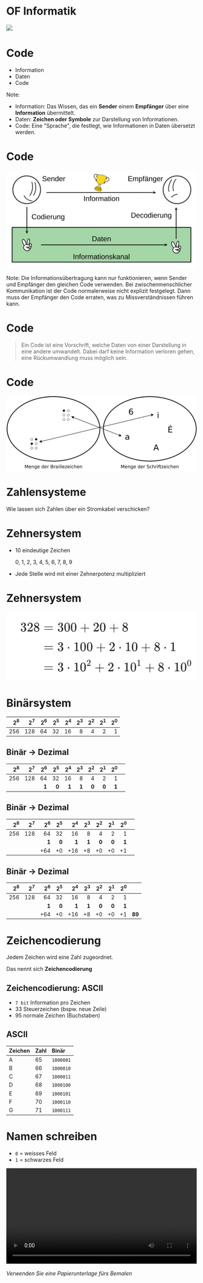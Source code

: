 # OF Informatik

![](images/robot-hand.jpg)



# Code

- Information
- Daten
- Code

Note:
- Information: Das Wissen, das ein **Sender** einem **Empfänger** über eine **Information** übermittelt.
- Daten: **Zeichen oder Symbole** zur Darstellung von Informationen.
- Code: Eine "Sprache", die festlegt, wie Informationen in Daten übersetzt werden.


# Code

<div class="full" style="background: white">

![](images/code.svg)
</div>

Note:
Die Informationsübertragung kann nur funktionieren, wenn Sender und Empfänger den gleichen Code verwenden. Bei zwischenmenschlicher Kommunikation ist der Code normalerweise nicht explizit festgelegt. Dann muss der Empfänger den Code erraten, was zu Missverständnissen führen kann.


# Code

> Ein Code ist eine Vorschrift, welche Daten von einer Darstellung in eine andere umwandelt.
> Dabei darf keine Information verloren gehen, eine Rückumwandlung muss möglich sein.


# Code

<div class="full" style="background: white">

![](images/code-1.svg)
</div>



# Zahlensysteme

Wie lassen sich Zahlen über ein Stromkabel verschicken?


# Zehnersystem

- 10 eindeutige Zeichen

    0, 1, 2, 3, 4, 5, 6, 7, 8, 9
- Jede Stelle wird mit einer Zehnerpotenz multipliziert


# Zehnersystem

![](images/dez_example.png)


# Binärsystem

| $2^8$ | $2^7$ | $2^6$ | $2^5$ | $2^4$ | $2^3$ | $2^2$ | $2^1$ | $2^0$ |
| ----: | ----: | ----: | ----: | ----: | ----: | ----: | ----: | ----: |
|   256 |   128 |    64 |    32 |    16 |     8 |     4 |     2 |     1 |


## Binär -> Dezimal

| $2^8$ | $2^7$ | $2^6$ | $2^5$ | $2^4$ | $2^3$ | $2^2$ | $2^1$ | $2^0$ |      |
| ----: | ----: | ----: | ----: | ----: | ----: | ----: | ----: | ----: | ---: |
|   256 |   128 |    64 |    32 |    16 |     8 |     4 |     2 |     1 |      |
|       |       | **1** | **0** | **1** | **1** | **0** | **0** | **1** |      |


## Binär -> Dezimal

| $2^8$ | $2^7$ | $2^6$ | $2^5$ | $2^4$ | $2^3$ | $2^2$ | $2^1$ | $2^0$ |      |
| ----: | ----: | ----: | ----: | ----: | ----: | ----: | ----: | ----: | ---: |
|   256 |   128 |    64 |    32 |    16 |     8 |     4 |     2 |     1 |      |
|       |       | **1** | **0** | **1** | **1** | **0** | **0** | **1** |      |
|       |       |   +64 |    +0 |   +16 |    +8 |    +0 |    +0 |    +1 |      |


## Binär -> Dezimal

| $2^8$ | $2^7$ | $2^6$ | $2^5$ | $2^4$ | $2^3$ | $2^2$ | $2^1$ | $2^0$ |        |
| ----: | ----: | ----: | ----: | ----: | ----: | ----: | ----: | ----: | -----: |
|   256 |   128 |    64 |    32 |    16 |     8 |     4 |     2 |     1 |        |
|       |       | **1** | **0** | **1** | **1** | **0** | **0** | **1** |        |
|       |       |   +64 |    +0 |   +16 |    +8 |    +0 |    +0 |    +1 | **89** |



# Zeichencodierung

Jedem Zeichen wird eine Zahl zugeordnet.

Das nennt sich **Zeichencodierung**


## Zeichencodierung: ASCII

- `7 bit` Information pro Zeichen
- 33 Steuerzeichen (bspw. neue Zeile)
- 95 normale Zeichen (Buchstaben)


## ASCII

| Zeichen | Zahl | Binär     |
| :------ | :--- | :-------- |
| A       | 65   | `1000001` |
| B       | 66   | `1000010` |
| C       | 67   | `1000011` |
| D       | 68   | `1000100` |
| E       | 69   | `1000101` |
| F       | 70   | `1000110` |
| G       | 71   | `1000111` |



# Namen schreiben

- `0` = weisses Feld
- `1` = schwarzes Feld

<video src="images/paper_tape_shapolab.mp4#t=40,70" controls width="100%" loop></video>

*Verwenden Sie eine Papierunterlage fürs Bemalen*